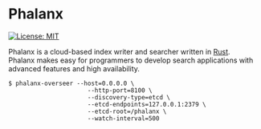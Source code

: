 # Phalanx

[![License: MIT](https://img.shields.io/badge/License-MIT-yellow.svg)](https://opensource.org/licenses/MIT)

Phalanx is a cloud-based index writer and searcher written in [Rust](https://www.rust-lang.org/).  
Phalanx makes easy for programmers to develop search applications with advanced features and high availability.

```shell script
$ phalanx-overseer --host=0.0.0.0 \
                      --http-port=8100 \
                      --discovery-type=etcd \
                      --etcd-endpoints=127.0.0.1:2379 \
                      --etcd-root=/phalanx \
                      --watch-interval=500
```
